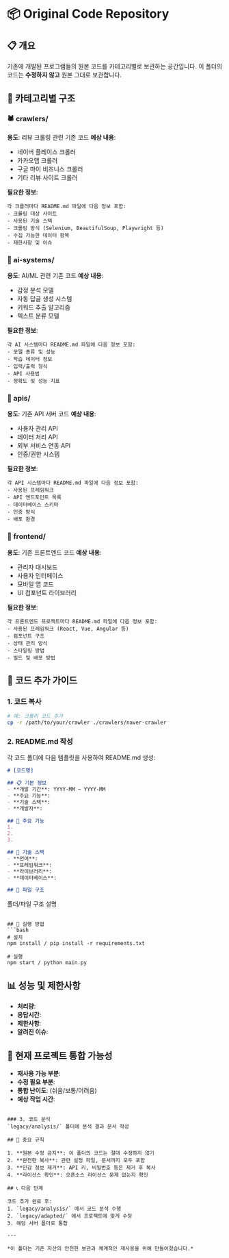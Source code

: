 # 📦 Original Code Repository

## 📋 개요

기존에 개발된 프로그램들의 원본 코드를 카테고리별로 보관하는 공간입니다. 
이 폴더의 코드는 **수정하지 않고** 원본 그대로 보관합니다.

## 📁 카테고리별 구조

### 🕷️ crawlers/
**용도**: 리뷰 크롤링 관련 기존 코드
**예상 내용**:
- 네이버 플레이스 크롤러
- 카카오맵 크롤러  
- 구글 마이 비즈니스 크롤러
- 기타 리뷰 사이트 크롤러

**필요한 정보**:
```
각 크롤러마다 README.md 파일에 다음 정보 포함:
- 크롤링 대상 사이트
- 사용된 기술 스택
- 크롤링 방식 (Selenium, BeautifulSoup, Playwright 등)
- 수집 가능한 데이터 항목
- 제한사항 및 이슈
```

### 🤖 ai-systems/
**용도**: AI/ML 관련 기존 코드
**예상 내용**:
- 감정 분석 모델
- 자동 답글 생성 시스템
- 키워드 추출 알고리즘
- 텍스트 분류 모델

**필요한 정보**:
```
각 AI 시스템마다 README.md 파일에 다음 정보 포함:
- 모델 종류 및 성능
- 학습 데이터 정보
- 입력/출력 형식
- API 사용법
- 정확도 및 성능 지표
```

### 🔌 apis/
**용도**: 기존 API 서버 코드
**예상 내용**:
- 사용자 관리 API
- 데이터 처리 API
- 외부 서비스 연동 API
- 인증/권한 시스템

**필요한 정보**:
```
각 API 시스템마다 README.md 파일에 다음 정보 포함:
- 사용된 프레임워크
- API 엔드포인트 목록
- 데이터베이스 스키마
- 인증 방식
- 배포 환경
```

### 🎨 frontend/
**용도**: 기존 프론트엔드 코드
**예상 내용**:
- 관리자 대시보드
- 사용자 인터페이스
- 모바일 앱 코드
- UI 컴포넌트 라이브러리

**필요한 정보**:
```
각 프론트엔드 프로젝트마다 README.md 파일에 다음 정보 포함:
- 사용된 프레임워크 (React, Vue, Angular 등)
- 컴포넌트 구조
- 상태 관리 방식
- 스타일링 방법
- 빌드 및 배포 방법
```

## 📝 코드 추가 가이드

### 1. 코드 복사
```bash
# 예: 크롤러 코드 추가
cp -r /path/to/your/crawler ./crawlers/naver-crawler
```

### 2. README.md 작성
각 코드 폴더에 다음 템플릿을 사용하여 README.md 생성:

```markdown
# [코드명]

## 📋 기본 정보
- **개발 기간**: YYYY-MM ~ YYYY-MM
- **주요 기능**: 
- **기술 스택**: 
- **개발자**: 

## 🎯 주요 기능
1. 
2. 
3. 

## 🔧 기술 스택
- **언어**: 
- **프레임워크**: 
- **라이브러리**: 
- **데이터베이스**: 

## 📁 파일 구조
```
폴더/파일 구조 설명
```

## 🚀 실행 방법
```bash
# 설치
npm install / pip install -r requirements.txt

# 실행
npm start / python main.py
```

## 📊 성능 및 제한사항
- **처리량**: 
- **응답시간**: 
- **제한사항**: 
- **알려진 이슈**: 

## 🔄 현재 프로젝트 통합 가능성
- **재사용 가능 부분**: 
- **수정 필요 부분**: 
- **통합 난이도**: (쉬움/보통/어려움)
- **예상 작업 시간**: 
```

### 3. 코드 분석
`legacy/analysis/` 폴더에 분석 결과 문서 작성

## 🚨 중요 규칙

1. **원본 수정 금지**: 이 폴더의 코드는 절대 수정하지 않기
2. **완전한 복사**: 관련 설정 파일, 문서까지 모두 포함
3. **민감 정보 제거**: API 키, 비밀번호 등은 제거 후 복사
4. **라이선스 확인**: 오픈소스 라이선스 문제 없는지 확인

## 📞 다음 단계

코드 추가 완료 후:
1. `legacy/analysis/` 에서 코드 분석 수행
2. `legacy/adapted/` 에서 프로젝트에 맞게 수정
3. 해당 서버 폴더로 통합

---

*이 폴더는 기존 자산의 안전한 보관과 체계적인 재사용을 위해 만들어졌습니다.*